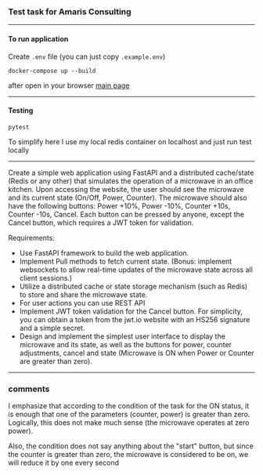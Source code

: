 ### Test task for Amaris Consulting

---

#### To run application

Create `.env` file (you can just copy `.example.env`)

```shell
docker-compose up --build
```

after open in your browser [main page](http://127.0.0.1/index.html)

---

#### Testing

```shell
pytest
```

To simplify here I use my local redis container on localhost and just run test locally

---

Create a simple web application using FastAPI and a distributed cache/state (Redis or any other) that simulates the operation of a microwave in an office kitchen. Upon accessing the website, the user should see the microwave and its current state (On/Off, Power, Counter). The microwave should also have the following buttons: Power +10%, Power -10%, Counter +10s, Counter -10s, Cancel. Each button can be pressed by anyone, except the Cancel button, which requires a JWT token for validation.

Requirements:
- Use FastAPI framework to build the web application.
- Implement Pull methods to fetch current state. (Bonus: implement websockets to allow real-time updates of the microwave state across all client sessions.) 
- Utilize a distributed cache or state storage mechanism (such as Redis) to store and share the microwave state.
- For user actions you can use REST API
- Implement JWT token validation for the Cancel button. For simplicity, you can obtain a token from the jwt.io website with an HS256 signature and a simple secret.
- Design and implement the simplest user interface to display the microwave and its state, as well as the buttons for power, counter adjustments, cancel and state (Microwave is ON when Power or Counter are greater than zero).

---

### comments

I emphasize that according to the condition of the task for the ON status, it is enough that one of the parameters (counter, power) is greater than zero. Logically, this does not make much sense (the microwave operates at zero power).

Also, the condition does not say anything about the "start" button, but since the counter is greater than zero, the microwave is considered to be on, we will reduce it by one every second
